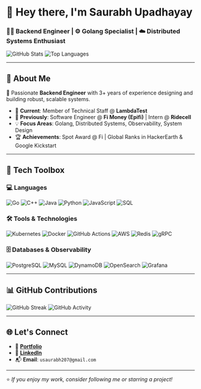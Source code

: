 # 👋 Hey there, I'm Saurabh Upadhayay

### 🧑‍💻 Backend Engineer | ⚙️ Golang Specialist | ☁️ Distributed Systems Enthusiast

![GitHub Stats](https://github-readme-stats.vercel.app/api?username=Saurabh-Upadhayay&show_icons=true&theme=radical)
![Top Languages](https://github-readme-stats.vercel.app/api/top-langs/?username=Saurabh-Upadhayay&layout=compact&theme=radical&langs_count=8)

---

## 💼 About Me

🎯 Passionate **Backend Engineer** with 3+ years of experience designing and building robust, scalable systems.

- 🧩 **Current**: Member of Technical Staff @ **LambdaTest**
- 📍 **Previously**: Software Engineer @ **Fi Money (Epifi)** | Intern @ **Ridecell**
- 💡 **Focus Areas**: Golang, Distributed Systems, Observability, System Design
- 🏆 **Achievements**: Spot Award @ Fi | Global Ranks in HackerEarth & Google Kickstart

---

## 🧰 Tech Toolbox

### 💻 Languages
<p>
  <img alt="Go" src="https://img.shields.io/badge/Go-00ADD8?style=flat-square&logo=go&logoColor=white"/>
  <img alt="C++" src="https://img.shields.io/badge/C++-00599C?style=flat-square&logo=c%2B%2B&logoColor=white"/>
  <img alt="Java" src="https://img.shields.io/badge/Java-ED8B00?style=flat-square&logo=java&logoColor=white"/>
  <img alt="Python" src="https://img.shields.io/badge/Python-3776AB?style=flat-square&logo=python&logoColor=white"/>
  <img alt="JavaScript" src="https://img.shields.io/badge/JavaScript-F7DF1E?style=flat-square&logo=javascript&logoColor=black"/>
  <img alt="SQL" src="https://img.shields.io/badge/SQL-336791?style=flat-square&logo=postgresql&logoColor=white"/>
</p>

### 🛠️ Tools & Technologies
<p>
  <img alt="Kubernetes" src="https://img.shields.io/badge/Kubernetes-326CE5?style=flat-square&logo=kubernetes&logoColor=white"/>
  <img alt="Docker" src="https://img.shields.io/badge/Docker-2496ED?style=flat-square&logo=docker&logoColor=white"/>
  <img alt="GitHub Actions" src="https://img.shields.io/badge/GitHub_Actions-2088FF?style=flat-square&logo=github-actions&logoColor=white"/>
  <img alt="AWS" src="https://img.shields.io/badge/AWS-232F3E?style=flat-square&logo=amazon-aws&logoColor=white"/>
  <img alt="Redis" src="https://img.shields.io/badge/Redis-DC382D?style=flat-square&logo=redis&logoColor=white"/>
  <img alt="gRPC" src="https://img.shields.io/badge/gRPC-4A154B?style=flat-square&logo=grpc&logoColor=white"/>
</p>

### 🗄️ Databases & Observability
<p>
  <img alt="PostgreSQL" src="https://img.shields.io/badge/PostgreSQL-336791?style=flat-square&logo=postgresql&logoColor=white"/>
  <img alt="MySQL" src="https://img.shields.io/badge/MySQL-4479A1?style=flat-square&logo=mysql&logoColor=white"/>
  <img alt="DynamoDB" src="https://img.shields.io/badge/DynamoDB-4053D6?style=flat-square&logo=amazon-dynamodb&logoColor=white"/>
  <img alt="OpenSearch" src="https://img.shields.io/badge/OpenSearch-005EB8?style=flat-square&logo=opensearch&logoColor=white"/>
  <img alt="Grafana" src="https://img.shields.io/badge/Grafana-F46800?style=flat-square&logo=grafana&logoColor=white"/>
</p>

---

## 📊 GitHub Contributions

![GitHub Streak](https://streak-stats.demolab.com?user=Saurabh-Upadhayay&theme=radical&hide_border=true)
![GitHub Activity](https://github-profile-summary-cards.vercel.app/api/cards/profile-details?username=Saurabh-Upadhayay&theme=radical)

---

## 🌐 Let's Connect

- 🔗 [**Portfolio**](https://i-s0nic.github.io/knowme/)
- 💼 [**LinkedIn**](https://www.linkedin.com/in/is0nic/)
- 📬 **Email**: `usaurabh207@gmail.com`

---

⭐️ *If you enjoy my work, consider following me or starring a project!*
